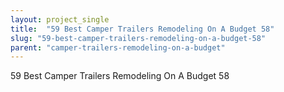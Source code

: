```yaml
---
layout: project_single
title:  "59 Best Camper Trailers Remodeling On A Budget 58"
slug: "59-best-camper-trailers-remodeling-on-a-budget-58"
parent: "camper-trailers-remodeling-on-a-budget"
---
```

59 Best Camper Trailers Remodeling On A Budget 58